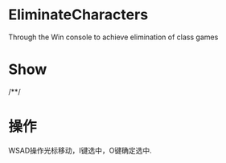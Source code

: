 # EliminateCharacters
Through the Win console to achieve elimination of class games
# Show
/**/
# 操作
WSAD操作光标移动，I键选中，O键确定选中.
